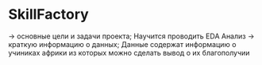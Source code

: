 # SkillFactory
→ основные цели и задачи проекта;
    Научится проводить EDA Анализ
→ краткую информацию о данных;
    Данные содержат информацию о учиниках африки из которых можно сделать вывод о их благополучии
